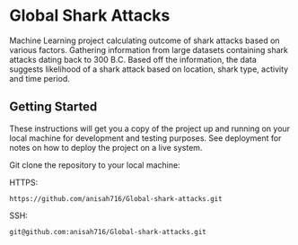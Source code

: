 # Global Shark Attacks 
Machine Learning project calculating outcome of shark attacks based on various factors. Gathering information from large datasets containing shark attacks dating back to 300 B.C. Based off the information, the data suggests likelihood of a shark attack based on location, shark type, activity and time period. 

## Getting Started
These instructions will get you a copy of the project up and running on your local machine for development and testing purposes. See deployment for notes on how to deploy the project on a live system.

Git clone the repository to your local machine:

HTTPS:
```
https://github.com/anisah716/Global-shark-attacks.git
```
SSH:
```
git@github.com:anisah716/Global-shark-attacks.git
```
